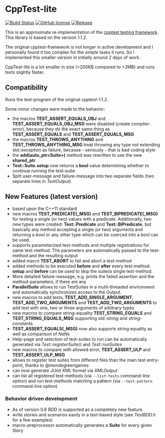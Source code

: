 # CppTest-lite

[![Build Status](https://github.com/doe300/cpptest-lite/actions/workflows/build.yml/badge.svg)](https://github.com/doe300/cpptest-lite/actions/workflows/build.yml)
[![GitHub license](https://img.shields.io/github/license/doe300/cpptest-lite.svg)](https://github.com/doe300/cpptest-lite/blob/master/LICENSE)
[![Release](https://img.shields.io/github/tag/doe300/cpptest-lite.svg)](https://github.com/doe300/cpptest-lite/releases/latest)

This is an approximate re-implementation of the [cpptest testing framework](http://sourceforge.net/projects/cpptest/).
This library is based on the version *1.1.2*.

The original cpptest-framework is not longer in active development and I personally found it too complex for the simple tasks it runs.
So I implemented this smaller version in initially around 2 days of work.

CppTest-lite is a lot smaller in size (<200KB compared to >2MB) and runs tests slightly faster.

## Compatibility
Runs the test-program of the original *cpptest-1.1.2*.

Some minor changes were made to the behavior:

- the macros **TEST_ASSERT_EQUALS_OBJ** and **TEST_ASSERT_EQUALS_OBJ_MSG** were disabled (create compiler-error), because they
do the exact same thing as **TEST_ASSERT_EQUALS** and **TEST_ASSERT_EQUALS_MSG**
- the macros **TEST_THROWS_ANYTHING** and **TEST_THROWS_ANYTHING_MSG** treat throwing any type not extending std::exception as failure,
because - seriously - that is bad coding style
- the **add(auto_ptr&lt;Suite&gt;)** method was rewritten to use the new **shared_ptr**.
- **Test::Suite.setup** now returns a **bool** value determining whether to continue running the test-suite
- Split user-message and failure-message into two separate fields (two separate lines in *TextOutput*)

## New Features (latest version)
- based upon the C++11 standard
- new macros **TEST_PREDICATE(_MSG)** and **TEST_BIPREDICATE(_MSG)** for testing a single (or two) values with a predicate.
Additionally, two new types were created: **Test::Predicate** and **Test::BiPredicate**, but basically any method accepting a single (or two) arguments and
returning a *bool* or any other type which can be coerced into a *bool* can be used.
- supports parameterized test-methods and multiple registrations for same test-method. The parameters are automatically passed to the test-method and the resulting output
- added macro **TEST_ABORT** to fail and abort a test-method
- added methods to be executed **before** and **after** every test-method. **setup** and **before** can be used to skip the suite/a single test-method.
- More detailed failure-message, e.g. prints the failed assertion and the method-parameters, if there are any
- **ParallelSuite** allows to run TestSuites in a multi-threaded environment and automatically synchronizes access to the Output.
- new macros to add tests, **TEST_ADD_SINGLE_ARGUMENT**, **TEST_ADD_TWO_ARGUMENTS** and **TEST_ADD_TWO_ARGUMENTS**
to add test with one, two or three arguments of arbitrary types.
- new macros to compare string-equality **TEST_STRING_EQUALS** and **TEST_STRING_EQUALS_MSG** supporting *std::string* and *string-constants*.
- **TEST_ASSERT_EQUALS(_MSG)** now also supports string equality as well as comparison of *NaNs*
- Help-page and selection of test-suites to run can be automatically generated via *Test::registerSuite()* and *Test::runSuites*
- new macros to compare with allowed error, **TEST_ASSERT_ULP** and **TEST_ASSERT_ULP_MSG**
- allows to register test suites from different files than the main test entry-point, thanks to @mondegreengames
- can now generate JUnit XML format via *XMLOutput*
- can list all registered test-methods (via `--list-tests` command-line option) and run test-methods matching a pattern (via `--test-pattern` command-line option)

### Behavior driven development
- As of version 0.6 BDD is supported as a completely new feature
- write stories and scenarios easily in a text-based style (see *TestBDD.h* for a few examples)
- macro-preprocessor automatically generates a **Suite** for every given Story
